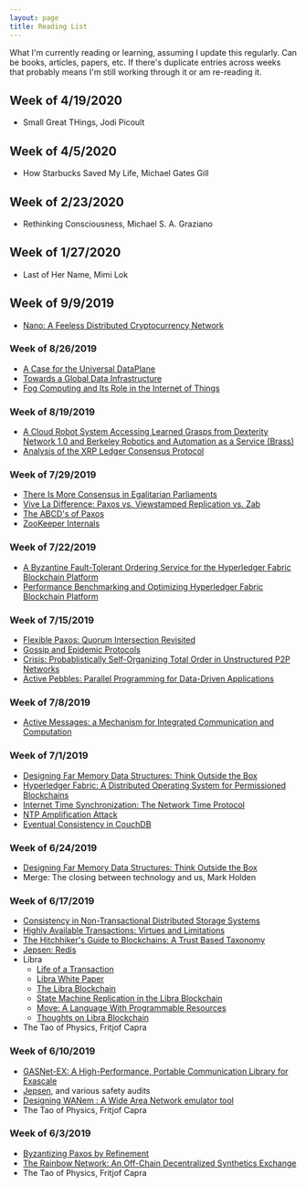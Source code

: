 ```yaml
---
layout: page
title: Reading List
---
```


<p class="message">
    What I'm currently reading or learning, assuming I update this regularly. Can be books, articles, papers, etc. If there's duplicate entries across weeks that probably means I'm still working through it or am re-reading it.
</p>

## Week of 4/19/2020

* Small Great THings, Jodi Picoult

## Week of 4/5/2020

* How Starbucks Saved My Life, Michael Gates Gill

## Week of 2/23/2020

* Rethinking Consciousness, Michael S. A. Graziano

## Week of 1/27/2020

* Last of Her Name, Mimi Lok

## Week of 9/9/2019

* [Nano: A Feeless Distributed Cryptocurrency Network](https://nano.org/en/whitepaper)

### Week of 8/26/2019

* [A Case for the Universal DataPlane](https://ptolemy.berkeley.edu/projects/terraswarm/pubs/116/kubitowicz_udplane_edge.pdf)
* [Towards a Global Data Infrastructure](https://ptolemy.berkeley.edu/projects/chess/pubs/1172/MorEtAl_GlobalData_1_.pdf)
* [Fog Computing and Its Role in the Internet of Things](https://conferences.sigcomm.org/sigcomm/2012/paper/mcc/p13.pdf)

### Week of 8/19/2019

* [A Cloud Robot System Accessing Learned Grasps from Dexterity Network 1.0 and Berkeley Robotics and Automation as a Service (Brass)](https://goldberg.berkeley.edu/pubs/Nan-Cloud-Robotics-ICRA-2017-submitted.pdf)
* [Analysis of the XRP Ledger Consensus Protocol](https://arxiv.org/pdf/1802.07242.pdf)

### Week of 7/29/2019

* [There Is More Consensus in Egalitarian Parliaments](https://www.cs.cmu.edu/~dga/papers/epaxos-sosp2013.pdf)
* [Vive La Difference: Paxos vs. Viewstamped Replication vs. Zab](https://www.cs.cornell.edu/fbs/publications/viveLaDifference.pdf)
* [The ABCD's of Paxos](http://citeseerx.ist.psu.edu/viewdoc/download?doi=10.1.1.595.4829&rep=rep1&type=pdf)
* [ZooKeeper Internals](https://zookeeper.apache.org/doc/r3.4.13/zookeeperInternals.html)

### Week of 7/22/2019

* [A Byzantine Fault-Tolerant Ordering Service for the Hyperledger Fabric Blockchain Platform](http://www.di.fc.ul.pt/~bessani/publications/dsn18-hlfsmart.pdf)
* [Performance Benchmarking and Optimizing Hyperledger Fabric Blockchain Platform](https://arxiv.org/pdf/1805.11390.pdf)

### Week of 7/15/2019

* [Flexible Paxos: Quorum Intersection Revisited](https://arxiv.org/pdf/1608.06696v1.pdf)
* [Gossip and Epidemic Protocols](http://disi.unitn.it/~montreso/ds/papers/montresor17.pdf)
* [Crisis: Probablistically Self-Organizing Total Order in Unstructured P2P Networks](https://eprint.iacr.org/2019/816.pdf)
* [Active Pebbles: Parallel Programming for Data-Driven Applications](https://spcl.inf.ethz.ch/Publications/.pdf/active_pebbles.pdf)

### Week of 7/8/2019

* [Active Messages: a Mechanism for Integrated Communication and Computation](http://people.cs.uchicago.edu/~ftchong/290N-W12/isca92.pdf)

### Week of 7/1/2019

* [Designing Far Memory Data Structures: Think Outside the Box](https://www.microsoft.com/en-us/research/uploads/prod/2019/05/hotos19-final67.pdf)
* [Hyperledger Fabric: A Distributed Operating System for Permissioned Blockchains](https://arxiv.org/pdf/1801.10228.pdf)
* [Internet Time Synchronization: The Network Time Protocol](https://pdfs.semanticscholar.org/6bee/f89c6d38aaa26f1ddabfb0ad54d621094d6f.pdf)
* [NTP Amplification Attack](https://www.cloudflare.com/learning/ddos/ntp-amplification-ddos-attack/)
* [Eventual Consistency in CouchDB](http://guide.couchdb.org/draft/consistency.html#consistency)


### Week of 6/24/2019

* [Designing Far Memory Data Structures: Think Outside the Box](https://www.microsoft.com/en-us/research/uploads/prod/2019/05/hotos19-final67.pdf)
* Merge: The closing between technology and us, Mark Holden

### Week of 6/17/2019

* [Consistency in Non-Transactional Distributed Storage Systems](https://arxiv.org/pdf/1512.00168.pdf)
* [Highly Available Transactions: Virtues and Limitations](http://www.vldb.org/pvldb/vol7/p181-bailis.pdf)
* [The Hitchhiker's Guide to Blockchains: A Trust Based Taxonomy](https://wandisco.com/assets/whitepapers/the-hitchhikers-guide-to-blockchains.pdf)
* [Jepsen: Redis](https://aphyr.com/posts/283-jepsen-redis)
* Libra
    * [Life of a Transaction](https://developers.libra.org/docs/life-of-a-transaction)
    * [Libra White Paper](https://libra.org/en-US/white-paper/)
    * [The Libra Blockchain](https://developers.libra.org/docs/assets/papers/the-libra-blockchain.pdf)
    * [State Machine Replication in the Libra Blockchain](https://developers.libra.org/docs/assets/papers/libra-consensus-state-machine-replication-in-the-libra-blockchain.pdf)
    * [Move: A Language With Programmable Resources](https://developers.libra.org/docs/assets/papers/libra-move-a-language-with-programmable-resources.pdf)
    * [Thoughts on Libra Blockchain](https://medium.com/@lopp/thoughts-on-libra-blockchain-49b8f6c26372)
* The Tao of Physics, Fritjof Capra

### Week of 6/10/2019

* [GASNet-EX: A High-Performance, Portable Communication Library for Exascale](https://gasnet.lbl.gov/pubs/gasnet-ex-lcpc18-6da6911-tech.pdf)
* [Jepsen](https://github.com/jepsen-io/jepsen), and various safety audits
* [Designing WANem : A Wide Area Network emulator tool](https://ieeexplore.ieee.org/abstract/document/5716495)
* The Tao of Physics, Fritjof Capra

### Week of 6/3/2019

* [Byzantizing Paxos by Refinement](https://lamport.azurewebsites.net/tla/byzsimple.pdf)
* [The Rainbow Network: An Off-Chain Decentralized Synthetics Exchange](https://rainbownet.work/RainbowNetwork.pdf)
* The Tao of Physics, Fritjof Capra
